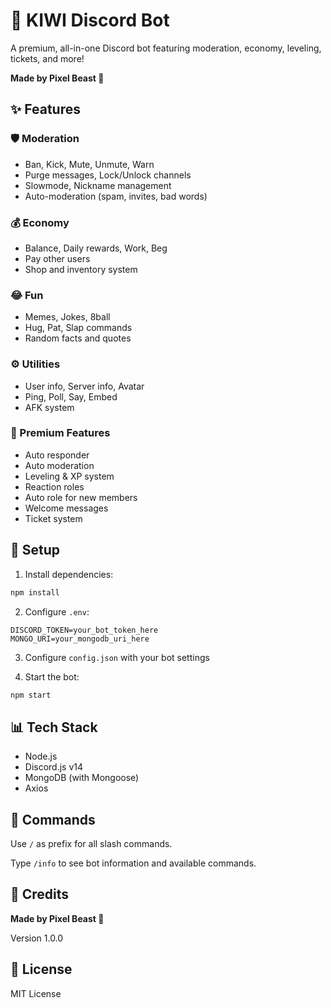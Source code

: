 # 🥝 KIWI Discord Bot

A premium, all-in-one Discord bot featuring moderation, economy, leveling, tickets, and more!

**Made by Pixel Beast 🍃**

## ✨ Features

### 🛡️ Moderation
- Ban, Kick, Mute, Unmute, Warn
- Purge messages, Lock/Unlock channels
- Slowmode, Nickname management
- Auto-moderation (spam, invites, bad words)

### 💰 Economy
- Balance, Daily rewards, Work, Beg
- Pay other users
- Shop and inventory system

### 😂 Fun
- Memes, Jokes, 8ball
- Hug, Pat, Slap commands
- Random facts and quotes

### ⚙️ Utilities
- User info, Server info, Avatar
- Ping, Poll, Say, Embed
- AFK system

### 💎 Premium Features
- Auto responder
- Auto moderation
- Leveling & XP system
- Reaction roles
- Auto role for new members
- Welcome messages
- Ticket system

## 🚀 Setup

1. Install dependencies:
```bash
npm install
```

2. Configure `.env`:
```env
DISCORD_TOKEN=your_bot_token_here
MONGO_URI=your_mongodb_uri_here
```

3. Configure `config.json` with your bot settings

4. Start the bot:
```bash
npm start
```

## 📊 Tech Stack

- Node.js
- Discord.js v14
- MongoDB (with Mongoose)
- Axios

## 📝 Commands

Use `/` as prefix for all slash commands.

Type `/info` to see bot information and available commands.

## 💚 Credits

**Made by Pixel Beast 🍃**

Version 1.0.0

## 📄 License

MIT License